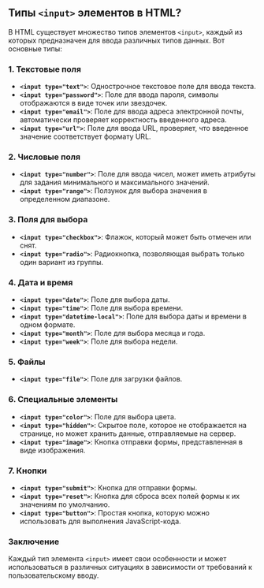 ## Типы `<input>` элементов в HTML?

В HTML существует множество типов элементов `<input>`, каждый из которых предназначен для ввода различных типов данных. Вот основные типы:

### 1. Текстовые поля
- **`<input type="text">`**: Однострочное текстовое поле для ввода текста.
- **`<input type="password">`**: Поле для ввода пароля, символы отображаются в виде точек или звездочек.
- **`<input type="email">`**: Поле для ввода адреса электронной почты, автоматически проверяет корректность введенного адреса.
- **`<input type="url">`**: Поле для ввода URL, проверяет, что введенное значение соответствует формату URL.

### 2. Числовые поля
- **`<input type="number">`**: Поле для ввода чисел, может иметь атрибуты для задания минимального и максимального значений.
- **`<input type="range">`**: Ползунок для выбора значения в определенном диапазоне.

### 3. Поля для выбора
- **`<input type="checkbox">`**: Флажок, который может быть отмечен или снят.
- **`<input type="radio">`**: Радиокнопка, позволяющая выбрать только один вариант из группы.

### 4. Дата и время
- **`<input type="date">`**: Поле для выбора даты.
- **`<input type="time">`**: Поле для выбора времени.
- **`<input type="datetime-local">`**: Поле для выбора даты и времени в одном формате.
- **`<input type="month">`**: Поле для выбора месяца и года.
- **`<input type="week">`**: Поле для выбора недели.

### 5. Файлы
- **`<input type="file">`**: Поле для загрузки файлов.

### 6. Специальные элементы
- **`<input type="color">`**: Поле для выбора цвета.
- **`<input type="hidden">`**: Скрытое поле, которое не отображается на странице, но может хранить данные, отправляемые на сервер.
- **`<input type="image">`**: Кнопка отправки формы, представленная в виде изображения.

### 7. Кнопки
- **`<input type="submit">`**: Кнопка для отправки формы.
- **`<input type="reset">`**: Кнопка для сброса всех полей формы к их значениям по умолчанию.
- **`<input type="button">`**: Простая кнопка, которую можно использовать для выполнения JavaScript-кода.

### Заключение
Каждый тип элемента `<input>` имеет свои особенности и может использоваться в различных ситуациях в зависимости от требований к пользовательскому вводу.